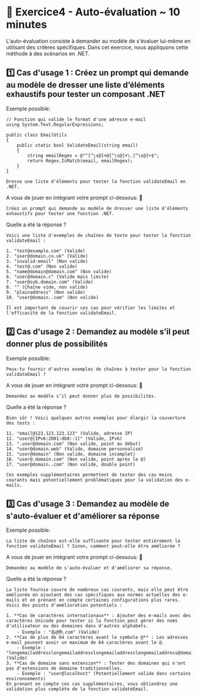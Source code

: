 # 📝 Exercice4 - Auto-évaluation ~ 10 minutes

L'auto-évaluation consiste à demander au modèle de s'évaluer lui-même en utilisant des critères spécifiques. Dans cet
exercice, nous appliquons cette méthode à des scénarios en .NET.

## 1️⃣ Cas d'usage 1 : Créez un prompt qui demande au modèle de dresser une liste d’éléments exhaustifs pour tester un composant .NET

Exemple possible:

```.NET
// Fonction qui valide le format d'une adresse e-mail
using System.Text.RegularExpressions;

public class EmailUtils
{
    public static bool ValidateEmail(string email)
    {
        string emailRegex = @"^[^\s@]+@[^\s@]+\.[^\s@]+$";
        return Regex.IsMatch(email, emailRegex);
    }
}

Dresse une liste d'éléments pour tester la fonction validateEmail en .NET.
```

A vous de jouer en intégrant votre prompt ci-dessous: 👀

```
Créez un prompt qui demande au modèle de dresser une liste d’éléments exhaustifs pour tester une fonction .NET.
```

Quelle a été la réponse ?

```
Voici une liste d'exemples de chaînes de texte pour tester la fonction validateEmail :

1. "test@example.com" (Valide)
2. "user@domain.co.uk" (Valide)
3. "invalid-email" (Non valide)
4. "test@.com" (Non valide)
5. "name@domain@domain.com" (Non valide)
6. "user@domain.c" (Valide mais limite)
7. "user@sub.domain.com" (Valide)
8. "" (Chaîne vide, non valide)
9. "plainaddress" (Non valide)
10. "user@domain..com" (Non valide)

Il est important de couvrir ces cas pour vérifier les limites et l'efficacité de la fonction validateEmail.
```

## 2️⃣ Cas d'usage 2 : Demandez au modèle s’il peut donner plus de possibilités

Exemple possible:

```
Peux-tu fournir d'autres exemples de chaînes à tester pour la fonction validateEmail ?
```

A vous de jouer en intégrant votre prompt ci-dessous: 👀

```
Demandez au modèle s’il peut donner plus de possibilités.
```

Quelle a été la réponse ?

```
Bien sûr ! Voici quelques autres exemples pour élargir la couverture des tests :

11. "email@123.123.123.123" (Valide, adresse IP)
12. "user@[IPv6:2001:db8::1]" (Valide, IPv6)
13. ".user@domain.com" (Non valide, point au début)
14. "user@domain.web" (Valide, domaine personnalisé)
15. "user@domain" (Non valide, domaine incomplet)
16. "user@.domain.com" (Non valide, point après le @)
17. "user@domain..com" (Non valide, double point)

Ces exemples supplémentaires permettent de tester des cas moins courants mais potentiellement problématiques pour la validation des e-mails.
```

## 3️⃣ Cas d'usage 3 : Demandez au modèle de s'auto-évaluer et d'améliorer sa réponse

Exemple possible:

```
La liste de chaînes est-elle suffisante pour tester entièrement la fonction validateEmail ? Sinon, comment peut-elle être améliorée ?
```

A vous de jouer en intégrant votre prompt ci-dessous: 👀

```
Demandez au modèle de s'auto-évaluer et d'améliorer sa réponse.
```

Quelle a été la réponse ?

```
La liste fournie couvre de nombreux cas courants, mais elle peut être améliorée en ajoutant des cas spécifiques aux normes actuelles des e-mails et en prenant en compte certaines configurations plus rares. Voici des points d'amélioration potentiels :

1. **Cas de caractères internationaux** : Ajouter des e-mails avec des caractères Unicode pour tester si la fonction peut gérer des noms d'utilisateur ou des domaines dans d'autres alphabets.
    - Exemple : "名@例.com" (Valide)
2. **Cas de plus de 64 caractères avant le symbole @** : Les adresses e-mail peuvent avoir un maximum de 64 caractères avant le @.
    - Exemple : "longemailaddresslongemailaddresslongemailaddresslongemailaddress@domain.com" (Valide)
3. **Cas de domaine sans extension** : Tester des domaines qui n'ont pas d'extensions de domaine traditionnelles.
    - Exemple : "user@localhost" (Potentiellement valide dans certains environnements)
En prenant en compte ces cas supplémentaires, vous obtiendrez une validation plus complète de la fonction validateEmail.
```
